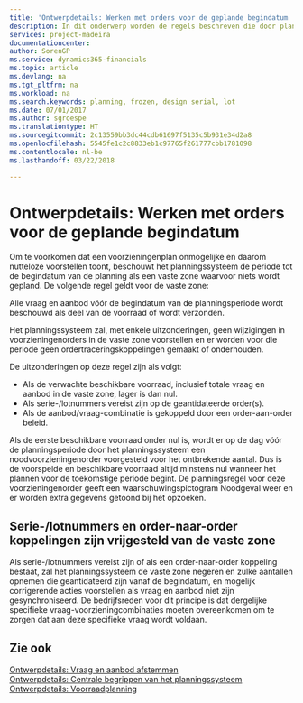 ```yaml
---
title: 'Ontwerpdetails: Werken met orders voor de geplande begindatum | Microsoft Docs'
description: In dit onderwerp worden de regels beschreven die door planning op orders worden toegepast in de vaste zone.
services: project-madeira
documentationcenter: 
author: SorenGP
ms.service: dynamics365-financials
ms.topic: article
ms.devlang: na
ms.tgt_pltfrm: na
ms.workload: na
ms.search.keywords: planning, frozen, design serial, lot
ms.date: 07/01/2017
ms.author: sgroespe
ms.translationtype: HT
ms.sourcegitcommit: 2c13559bb3dc44cdb61697f5135c5b931e34d2a8
ms.openlocfilehash: 5545fe1c2c8833eb1c97765f261777cbb1781098
ms.contentlocale: nl-be
ms.lasthandoff: 03/22/2018

---
```

# <a name="design-details-dealing-with-orders-before-the-planning-starting-date"></a>Ontwerpdetails: Werken met orders voor de geplande begindatum
Om te voorkomen dat een voorzieningenplan onmogelijke en daarom nutteloze voorstellen toont, beschouwt het planningssysteem de periode tot de begindatum van de planning als een vaste zone waarvoor niets wordt gepland. De volgende regel geldt voor de vaste zone:  
  
Alle vraag en aanbod vóór de begindatum van de planningsperiode wordt beschouwd als deel van de voorraad of wordt verzonden.  
  
Het planningssysteem zal, met enkele uitzonderingen, geen wijzigingen in voorzieningenorders in de vaste zone voorstellen en er worden voor die periode geen ordertraceringskoppelingen gemaakt of onderhouden.  
  
De uitzonderingen op deze regel zijn als volgt:  
  
* Als de verwachte beschikbare voorraad, inclusief totale vraag en aanbod in de vaste zone, lager is dan nul.  
* Als serie-/lotnummers vereist zijn op de geantidateerde order(s).  
* Als de aanbod/vraag-combinatie is gekoppeld door een order-aan-order beleid.  
  
Als de eerste beschikbare voorraad onder nul is, wordt er op de dag vóór de planningsperiode door het planningssysteem een noodvoorzieningenorder voorgesteld voor het ontbrekende aantal. Dus is de voorspelde en beschikbare voorraad altijd minstens nul wanneer het plannen voor de toekomstige periode begint. De planningsregel voor deze voorzieningenorder geeft een waarschuwingspictogram Noodgeval weer en er worden extra gegevens getoond bij het opzoeken.  
  
## <a name="seriallot-numbers-and-order-to-order-links-are-exempt-from-the-frozen-zone"></a>Serie-/lotnummers en order-naar-order koppelingen zijn vrijgesteld van de vaste zone  
Als serie-/lotnummers vereist zijn of als een order-naar-order koppeling bestaat, zal het planningssysteem de vaste zone negeren en zulke aantallen opnemen die geantidateerd zijn vanaf de begindatum, en mogelijk corrigerende acties voorstellen als vraag en aanbod niet zijn gesynchroniseerd. De bedrijfsreden voor dit principe is dat dergelijke specifieke vraag-voorzieningcombinaties moeten overeenkomen om te zorgen dat aan deze specifieke vraag wordt voldaan.  
  
## <a name="see-also"></a>Zie ook  
[Ontwerpdetails: Vraag en aanbod afstemmen](design-details-balancing-demand-and-supply.md)   
[Ontwerpdetails: Centrale begrippen van het planningssysteem](design-details-central-concepts-of-the-planning-system.md)   
[Ontwerpdetails: Voorraadplanning](design-details-supply-planning.md)

